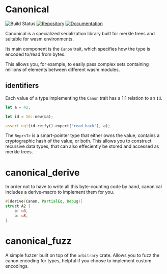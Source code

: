 # Canonical

![Build Status](https://github.com/dusk-network/canonical/workflows/Continuous%20integration/badge.svg)
[![Repository](https://img.shields.io/badge/github-canonical-blueviolet?logo=github)](https://github.com/dusk-network/canonical)
[![Documentation](https://img.shields.io/badge/docs-canonical-blue?logo=rust)](https://docs.rs/canonical/)

Canonical is a specialized serialization library built for merkle trees and suitable for wasm environments.

Its main component is the `Canon` trait, which specifies how the type is encoded to/read from bytes.

This allows you, for example, to easily pass complex sets containing millions of elements between different wasm modules.

## identifiers

Each value of a type implementing the `Canon` trait has a 1:1 relation to an `Id`.

```rust
let a = 42;

let id = Id::new(&a);

assert_eq!(id.reify().expect("read back"), a);
```

The `Repr<T>` is a smart-pointer type that either owns the value, contains a cryptographic hash of the value, or both. This allows you to construct recursive data types, that can also effeciently be stored and accessed as merkle trees.

# canonical_derive

In order not to have to write all this byte-counting code by hand, canonical includes a derive-macro to implement them for you.

```rust
#[derive(Canon, PartialEq, Debug)]
struct A2 {
    a: u8,
    b: u8,
}
```

# canonical_fuzz

A simple fuzzer built on top of the `arbitrary` crate. Allows you to fuzz the canon encoding for types, helpful if you choose to implement custom encodings.
